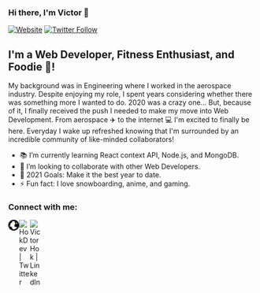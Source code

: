 ### Hi there, I'm Victor 👋

[![Website](https://img.shields.io/website?label=Portfolio&style=for-the-badge&url=https://www.victorhok.com)](https://www.victorhok.com)
[![Twitter Follow](https://img.shields.io/twitter/follow/hokdev?color=1DA1F2&logo=twitter&style=for-the-badge)](https://twitter.com/hokvdev?ref_src=twsrc%5Etfw)

## I'm a Web Developer, Fitness Enthusiast, and Foodie :hamburger:!

My background was in Engineering where I worked in the aerospace industry. Despite enjoying my role, I spent years considering whether there was something more I wanted to do. 2020 was a crazy one... But, because of it, I finally received the push I needed to make my move into Web Development. From aerospace :airplane: to the internet :computer: I'm excited to finally be here. Everyday I wake up refreshed knowing that I'm surrounded by an incredible community of like-minded collaborators!

- 📚 I’m currently learning React context API, Node.js, and MongoDB.
- 👯 I’m looking to collaborate with other Web Developers.
- 🥅 2021 Goals: Make it the best year to date.
- ⚡ Fun fact: I love snowboarding, anime, and gaming.

### Connect with me:

[<img align="left" alt="victorhok.com | Portfolio" width="22px" src="https://raw.githubusercontent.com/iconic/open-iconic/master/svg/globe.svg" />][website]
[<img align="left" alt="HokDev | Twitter" width="22px" src="https://cdn.jsdelivr.net/npm/simple-icons@v3/icons/twitter.svg" />][twitter]
[<img align="left" alt="Victor Hok | LinkedIn" width="22px" src="https://cdn.jsdelivr.net/npm/simple-icons@v3/icons/linkedin.svg" />][linkedin]

[website]: https://www.victorhok.com
[twitter]: https://twitter.com/hokdev
[linkedin]: https://www.linkedin.com/in/victorhok/
